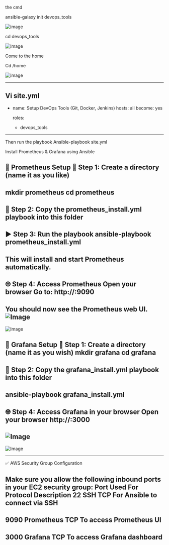 the cmd

ansible-galaxy init devops_tools

![image](https://github.com/user-attachments/assets/073a141e-719c-4c12-b425-b3313482f33d)

cd devops_tools

![image](https://github.com/user-attachments/assets/ba10744b-2044-4c34-a5fc-9a4b256ffce2)

Come to the home

Cd /home 

![image](https://github.com/user-attachments/assets/9da2cf4f-cebd-4ea5-b4ce-400fb64bbbe7)

----------------------------------------------------
Vi site.yml
---
- name: Setup DevOps Tools (Git, Docker, Jenkins)
  hosts: all
  become: yes

  roles:
    - devops_tools
---------------------------
Then run the playbook
Ansible-playbook site.yml


Install Prometheus & Grafana using Ansible

🔧 Prometheus Setup
📁 Step 1: Create a directory (name it as you like)
---------------------------------------------------
mkdir prometheus
cd prometheus
--------------------------------
📄 Step 2: Copy the prometheus_install.yml playbook into this folder
-------------------------------
▶️ Step 3: Run the playbook
ansible-playbook prometheus_install.yml
-----------------------------------
This will install and start Prometheus automatically.
--------------------------------------
🌐 Step 4: Access Prometheus
Open your browser
Go to:
http://<your-public-ip>:9090
-----------------------------------------
You should now see the Prometheus web UI.
![Image](https://github.com/user-attachments/assets/3a071f71-bb61-425b-80eb-bb36de96426e)
------------------------------------------------
![Image](https://github.com/user-attachments/assets/7cab160b-0b7c-442a-9e31-c4a4ba5ebaed)

🎨 Grafana Setup
📁 Step 1: Create a directory (name it as you wish)
mkdir grafana
cd grafana
-------------------------------------------
📄 Step 2: Copy the grafana_install.yml playbook into this folder
-----------------------------------------------
ansible-playbook grafana_install.yml
-----------------------------------------
🌐 Step 4: Access Grafana in your browser
Open your browser
http://<your-public-ip>:3000
--------------------------------------------
![Image](https://github.com/user-attachments/assets/3617b33f-fa92-4bed-b348-58a150b70b1b)
--------------------------------------------
![Image](https://github.com/user-attachments/assets/50dc04e6-bee3-4aa7-a320-bf03be129261)

--------------------------------------
✅ AWS Security Group Configuration

Make sure you allow the following inbound ports in your EC2 security group:
Port	Used For	Protocol	Description
22	  SSH	          TCP	                  For Ansible to connect via SSH
----------------------------------------------------------------------
9090	Prometheus	  TCP	                 To access Prometheus UI
-----------------------------------------------------------------------
3000	Grafana	      TCP	                  To access Grafana dashboard
-----------------------------------------------------------------------------






